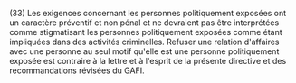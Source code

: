 (33) Les exigences concernant les personnes politiquement exposées ont un caractère préventif et non pénal et ne devraient pas être interprétées comme stigmatisant les personnes politiquement exposées comme étant impliquées dans des activités criminelles. Refuser une relation d'affaires avec une personne au seul motif qu'elle est une personne politiquement exposée est contraire à la lettre et à l'esprit de la présente directive et des recommandations révisées du GAFI.